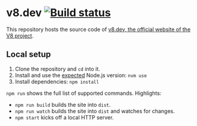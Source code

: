 # v8.dev [![Build status](https://travis-ci.com/v8/v8.dev.svg?branch=main)](https://travis-ci.com/v8/v8.dev)

This repository hosts the source code of [v8.dev, the official website of the V8 project](https://v8.dev/).

## Local setup

1. Clone the repository and `cd` into it.
1. Install and use the [expected](https://github.com/v8/v8.dev/blob/main/.nvmrc) Node.js version: `nvm use`
1. Install dependencies: `npm install`

`npm run` shows the full list of supported commands. Highlights:

- `npm run build` builds the site into `dist`.
- `npm run watch` builds the site into `dist` and watches for changes.
- `npm start` kicks off a local HTTP server.
